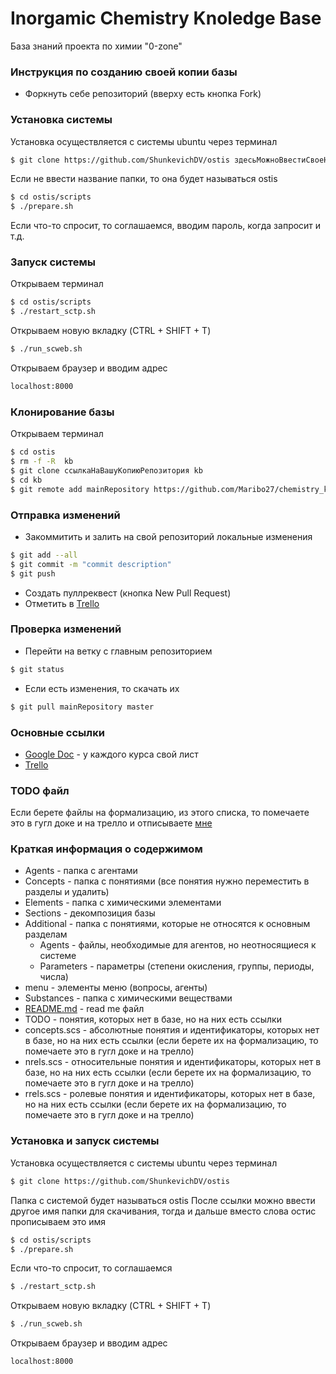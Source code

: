 # Inorgamic Chemistry Knoledge Base
База знаний проекта по химии "0-zone"

### Инструкция по созданию своей копии базы
- Форкнуть себе репозиторий (вверху есть кнопка Fork)

### Установка системы
Установка осуществляется с системы ubuntu через терминал
```sh
$ git clone https://github.com/ShunkevichDV/ostis здесьМожноВвестиСвоеНазваниеДляПапкиСистемы
```
Если не ввести название папки, то она будет называться ostis
```sh
$ cd ostis/scripts
$ ./prepare.sh
```
Если что-то спросит, то соглашаемся, вводим пароль, когда запросит и т.д.

### Запуск системы
Открываем терминал
```sh
$ cd ostis/scripts
$ ./restart_sctp.sh
```
Открываем новую вкладку (CTRL + SHIFT + T)
```sh
$ ./run_scweb.sh
```
Открываем браузер и вводим адрес
```sh
localhost:8000
```

### Клонирование базы
Открываем терминал
```sh
$ cd ostis
$ rm -f -R  kb
$ git clone ссылкаНаВашуКопиюРепозитория kb
$ cd kb
$ git remote add mainRepository https://github.com/Maribo27/chemistry_kb
```

### Отправка изменений
- Закоммитить и залить на свой репозиторий локальные изменения
```sh
$ git add --all
$ git commit -m "commit description"
$ git push
```
- Создать пуллреквест (кнопка New Pull Request)
- Отметить в [Trello]

### Проверка изменений
- Перейти на ветку с главным репозиторием
```sh
$ git status
```
- Если есть изменения, то скачать их

```sh
$ git pull mainRepository master
```

### Основные ссылки
- [Google Doc] - у каждого курса свой лист
- [Trello]

### TODO файл
Если берете файлы на формализацию, из этого списка, то помечаете это в гугл доке и на трелло и отписываете [мне](https://vk.com/id8930868)

### Краткая информация о содержимом
- Agents - папка с агентами
- Concepts - папка с понятиями (все понятия нужно переместить в разделы и удалить)
- Elements - папка с химическими элементами
- Sections - декомпозиция базы
- Additional - папка с понятиями, которые не относятся к основным разделам
    - Agents - файлы, необходимые для агентов, но неотносящиеся к системе
	- Parameters - параметры (степени окисления, группы, периоды, числа)
- menu - элементы меню (вопросы, агенты)
- Substances - папка с химическими веществами
- [README.md](https://github.com/Maribo27/chemistry_kb/blob/master/README.md) - read me файл
- TODO - понятия, которых нет в базе, но на них есть ссылки
- concepts.scs - абсолютные понятия и идентификаторы, которых нет в базе, но на них есть ссылки (если берете их на формализацию, то помечаете это в гугл доке и на трелло)
- nrels.scs - относительные понятия и идентификаторы, которых нет в базе, но на них есть ссылки (если берете их на формализацию, то помечаете это в гугл доке и на трелло)
- rrels.scs - ролевые понятия и идентификаторы, которых нет в базе, но на них есть ссылки (если берете их на формализацию, то помечаете это в гугл доке и на трелло)

### Установка и запуск системы
Установка осуществляется с системы ubuntu через терминал
```sh
$ git clone https://github.com/ShunkevichDV/ostis
```
Папка с системой будет называться ostis
После ссылки можно ввести другое имя папки для скачивания, тогда и дальше вместо слова остис прописываем это имя
```sh
$ cd ostis/scripts
$ ./prepare.sh
```
Если что-то спросит, то соглашаемся
```sh
$ ./restart_sctp.sh
```
Открываем новую вкладку (CTRL + SHIFT + T)
```sh
$ ./run_scweb.sh
```
Открываем браузер и вводим адрес
```sh
localhost:8000
```

[//]: # (These are reference links used in the body of this note and get stripped out when the markdown processor does its job. There is no need to format nicely because it shouldn't be seen. Thanks SO - http://stackoverflow.com/questions/4823468/store-comments-in-markdown-syntax)


   [Google Doc]: <https://docs.google.com/spreadsheets/d/1DVwCNw2nb2aefu-T6yScImUMZA8cTb8-BI2HRelRXDs>
   [Trello]: <https://trello.com/b/KkpDPDcI/%D1%85%D0%B8%D0%BC%D0%B8%D1%8F>
   [OSTIS]: <https://github.com/ShunkevichDV/ostis>
   [База Знаний IMS]: <https://github.com/ShunkevichDV/ims.ostis.kb>
